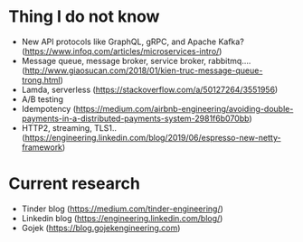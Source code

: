 # Thing I do not know
- New API protocols like GraphQL, gRPC, and Apache Kafka? (https://www.infoq.com/articles/microservices-intro/)
- Message queue, message broker, service broker, rabbitmq....
(http://www.giaosucan.com/2018/01/kien-truc-message-queue-trong.html)
- Lamda, serverless (https://stackoverflow.com/a/50127264/3551956)
- A/B testing
- Idempotency (https://medium.com/airbnb-engineering/avoiding-double-payments-in-a-distributed-payments-system-2981f6b070bb)
- HTTP2, streaming, TLS1..(https://engineering.linkedin.com/blog/2019/06/espresso-new-netty-framework)

# Current research
- Tinder blog (https://medium.com/tinder-engineering/)
- Linkedin blog (https://engineering.linkedin.com/blog/)
- Gojek (https://blog.gojekengineering.com)
